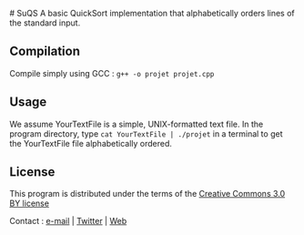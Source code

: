 # SuQS
A basic QuickSort implementation that alphabetically orders lines of the standard input.

## Compilation
Compile simply using GCC : `g++ -o projet projet.cpp`

## Usage
We assume YourTextFile is a simple, UNIX-formatted text file.
In the program directory, type `cat YourTextFile | ./projet` in a terminal to get the YourTextFile file alphabetically ordered.

## License
This program is distributed under the terms of the [Creative Commons 3.0 BY license](http://creativecommons.org/licenses/by/3.0/)

Contact : [e-mail](quentin@quentinbarrand.com) | [Twitter](https://twitter.com/QuentinBarrand) | [Web](http://quentinbarrand.com)
